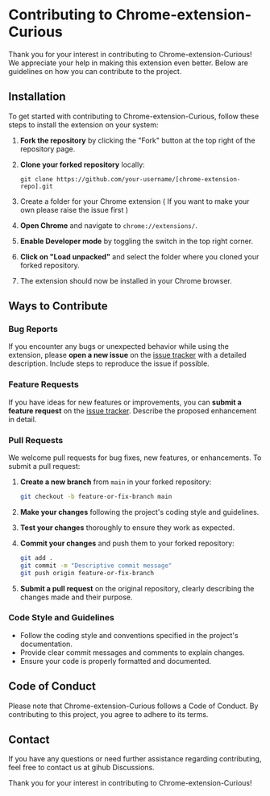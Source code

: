 # Contributing to Chrome-extension-Curious

Thank you for your interest in contributing to Chrome-extension-Curious! We appreciate your help in making this extension even better. Below are guidelines on how you can contribute to the project.

## Installation

To get started with contributing to Chrome-extension-Curious, follow these steps to install the extension on your system:

1. **Fork the repository** by clicking the "Fork" button at the top right of the repository page.

2. **Clone your forked repository** locally:
   ```
   git clone https://github.com/your-username/[chrome-extension-repo].git

   ```

3. Create a folder for your Chrome extension ( If you want to make your own please raise the issue first )

4. **Open Chrome** and navigate to `chrome://extensions/`.

5. **Enable Developer mode** by toggling the switch in the top right corner.

6. **Click on "Load unpacked"** and select the folder where you cloned your forked repository.

7. The extension should now be installed in your Chrome browser.

## Ways to Contribute

### Bug Reports

If you encounter any bugs or unexpected behavior while using the extension, please **open a new issue** on the [issue tracker](link-to-issue-tracker) with a detailed description. Include steps to reproduce the issue if possible.

### Feature Requests

If you have ideas for new features or improvements, you can **submit a feature request** on the [issue tracker](link-to-issue-tracker). Describe the proposed enhancement in detail.

### Pull Requests

We welcome pull requests for bug fixes, new features, or enhancements. To submit a pull request:

1. **Create a new branch** from `main` in your forked repository:
   ```bash
   git checkout -b feature-or-fix-branch main
   ```

2. **Make your changes** following the project's coding style and guidelines.

3. **Test your changes** thoroughly to ensure they work as expected.

4. **Commit your changes** and push them to your forked repository:
   ```bash
   git add .
   git commit -m "Descriptive commit message"
   git push origin feature-or-fix-branch
   ```

5. **Submit a pull request** on the original repository, clearly describing the changes made and their purpose.

### Code Style and Guidelines

- Follow the coding style and conventions specified in the project's documentation.
- Provide clear commit messages and comments to explain changes.
- Ensure your code is properly formatted and documented.

## Code of Conduct

Please note that Chrome-extension-Curious follows a Code of Conduct. By contributing to this project, you agree to adhere to its terms.

## Contact

If you have any questions or need further assistance regarding contributing, feel free to contact us at gihub Discussions.

Thank you for your interest in contributing to Chrome-extension-Curious!
